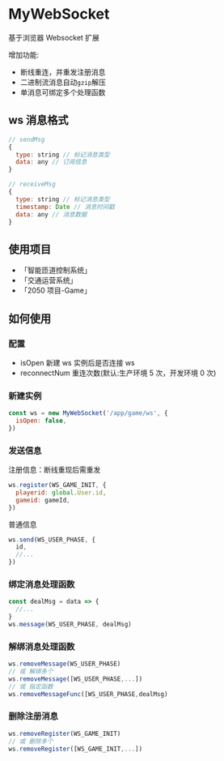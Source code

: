 # MyWebSocket

基于浏览器 Websocket 扩展

增加功能:

- 断线重连，并重发注册消息
- 二进制流消息自动`gzip`解压
- 单消息可绑定多个处理函数

## ws 消息格式

```js
// sendMsg
{
  type: string // 标记消息类型
  data: any // 订阅信息
}

// receiveMsg
{
  type: string // 标记消息类型
  timestamp: Date // 消息时间戳
  data: any // 消息数据
}
```

## 使用项目

- 「智能匝道控制系统」
- 「交通运营系统」
- 「2050 项目-Game」

## 如何使用

### 配置

- isOpen 新建 ws 实例后是否连接 ws
- reconnectNum 重连次数(默认:生产环境 5 次，开发环境 0 次)

### 新建实例

```js
const ws = new MyWebSocket('/app/game/ws', {
  isOpen: false,
})
```

### 发送信息

注册信息：断线重现后需重发

```js
ws.register(WS_GAME_INIT, {
  playerid: global.User.id,
  gameid: gameId,
})
```

普通信息

```js
ws.send(WS_USER_PHASE, {
  id,
  //...
})
```

### 绑定消息处理函数

```js
const dealMsg = data => {
  //...
}
ws.message(WS_USER_PHASE, dealMsg)
```

### 解绑消息处理函数

```js
ws.removeMessage(WS_USER_PHASE)
// 或 解绑多个
ws.removeMessage([WS_USER_PHASE,...])
// 或 指定函数
ws.removeMessageFunc([WS_USER_PHASE,dealMsg)
```

### 删除注册消息

```js
ws.removeRegister(WS_GAME_INIT)
// 或 删除多个
ws.removeRegister([WS_GAME_INIT,...])
```
